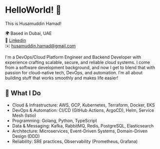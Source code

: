 # HelloWorld! 👋

This is Husamuddin Hamad!

🌍 Based in Dubai, UAE<br />
🔗 [Linkedin](https://linkedin.com/in/husamuddin)<br />
✉️ [husamuddin.hamad@gmail.com](mailto:husamuddin.hamad@gmail.com)<br />


I'm a DevOps/Cloud Platform Engineer and Backend Developer with experience crafting scalable, secure, and reliable cloud systems.
I come from a software development background, and now I get to blend that with passion for cloud-native tech, DevOps, and automation. I’m all about building stuff that works smoothly and makes life easier!

## 🔧 What I Do
- Cloud & Infrastructure: AWS, GCP, Kubernetes, Terraform, Docker, EKS
- DevOps & Automation: CI/CD (GitHub Actions, ArgoCD), Helm, Service Mesh (Istio)
- Programming: Golang, Python, TypeScript
- Data & Messaging: Kafka, RabbitMQ, Redis, PostgreSQL, Elasticsearch
- Architecture: Microservices, Event-Driven Systems, Domain-Driven Design (DDD)
- Reliability: SRE practices, Observability (Prometheus, Grafana)


